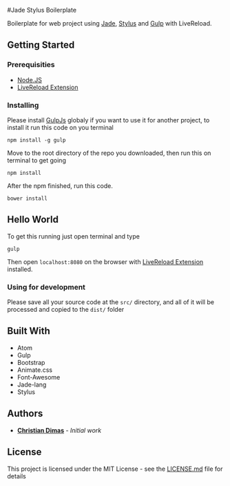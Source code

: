 #Jade Stylus Boilerplate

Boilerplate for web project using [Jade](http://jade-lang.com/), [Stylus](http://stylus-lang.com/) and [Gulp](http://gulpjs.com/) with LiveReload.

## Getting Started

### Prerequisities

 - [Node.JS](http://nodejs.org)
 - [LiveReload Extension](http://livereload.com/)

### Installing
Please install [GulpJs](http://gulpjs.com) globaly if you want to use it for another project, to install it run this code on you terminal
```
npm install -g gulp
```
Move to the root directory of the repo you downloaded, then run this on terminal to get going
```
npm install
```

After the npm finished, run this code.

```
bower install
```


## Hello World

To get this running just open terminal and type
```
gulp
```
Then open ``localhost:8080`` on the browser with [LiveReload Extension](http://livereload.com/) installed.

### Using for development
Please save all your source code at the ``src/`` directory, and all of it will be processed and copied to the ``dist/`` folder


## Built With

* Atom
* Gulp
* Bootstrap
* Animate.css
* Font-Awesome
* Jade-lang
* Stylus


## Authors

* [**Christian Dimas**](https://github.com/kenanchristian) - *Initial work*


## License

This project is licensed under the MIT License - see the [LICENSE.md](LICENSE.md) file for details
